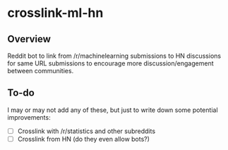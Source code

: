 # crosslink-ml-hn

## Overview

Reddit bot to link from /r/machinelearning submissions to HN discussions for same URL submissions to encourage more discussion/engagement between communities.


## To-do

I may or may not add any of these, but just to write down some potential improvements:
- [ ] Crosslink with /r/statistics and other subreddits
- [ ] Crosslink from HN (do they even allow bots?)
